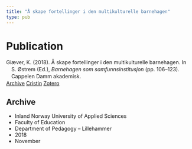 ```yaml
---
title: "Å skape fortellinger i den multikulturelle barnehagen"
type: pub
---
```

<h1>Publication</h1>
<article id="csl-bib-container-DUN8M36A" class="csl-bib-container">
  <div class="csl-bib-body" style="line-height: 1.35; padding-left: 1em; text-indent:-1em;">
  <div class="csl-entry">Gi&#xE6;ver, K. (2018). &#xC5; skape fortellinger i den multikulturelle barnehagen. In S. &#xD8;strem (Ed.), <i>Barnehagen som samfunnsinstitusjon</i> (pp. 106&#x2013;123). Cappelen Damm akademisk.</div>
</div>
  <div class="csl-bib-buttons">
    <a href="#taxonomy-article-DUN8M36A" class="csl-bib-button">Archive</a>
    <a href="https://app.cristin.no/results/show.jsf?id=1637778" alt="Cristin URL" class="csl-bib-button">Cristin</a>
    <a href="http://zotero.org/groups/5022929/items/DUN8M36A" alt="Zotero URL" class="csl-bib-button">Zotero</a>
  </div>
  <div id="csl-bib-meta-container-DUN8M36A"></div>
</article>
<div id="csl-bib-meta-DUN8M36A" class="csl-bib-meta">
  <article id="taxonomy-article-DUN8M36A" class="taxonomy-article">
    <h1>Archive</h1>
    <ul>
      <li>Inland Norway University of Applied Sciences</li>
      <li>Faculty of Education</li>
      <li>Department of Pedagogy – Lillehammer</li>
      <li>2018</li>
      <li>November</li>
    </ul>
  </article>
</div>
